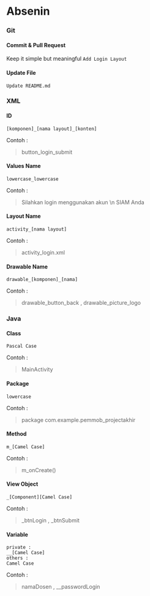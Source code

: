 # Absenin

### Git
#### Commit & Pull Request
Keep it simple but meaningful
`Add Login Layout`
#### Update File
`Update README.md`

### XML
#### ID
```
[komponen]_[nama layout]_[konten]
```
Contoh :
> button_login_submit

#### Values Name
```
lowercase_lowercase
```
Contoh :
> <string name="silahkan_login">Silahkan login menggunakan akun \n SIAM Anda</string>

#### Layout Name
```
activity_[nama layout]
```
Contoh : 
> activity_login.xml

#### Drawable Name
```
drawable_[komponen]_[nama]
```
Contoh : 
> drawable_button_back , drawable_picture_logo

### Java
#### Class
```
Pascal Case
```
Contoh : 
> MainActivity

#### Package
```
lowercase
```
Contoh : 
> package com.example.pemmob_projectakhir

#### Method
```
m_[Camel Case]
```
Contoh : 
> m_onCreate()

#### View Object
```
_[Component][Camel Case]
```
Contoh : 
> _btnLogin , _btnSubmit

#### Variable
```
private : 
__[Camel Case]
others : 
Camel Case
```
Contoh :
> namaDosen , __passwordLogin